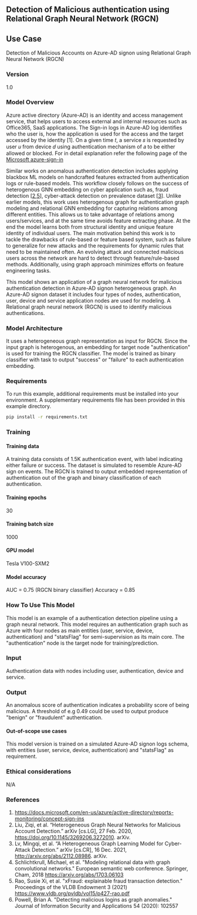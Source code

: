 ## Detection of Malicious authentication  using Relational Graph Neural Network (RGCN)

## Use Case
Detection of Malicious Accounts on Azure-AD signon using Relational Graph Neural Network (RGCN)

### Version
1.0

### Model Overview
Azure active directory (Azure-AD) is an identity and access management service, that helps users to access external and internal resources such as Office365, SaaS applications. The Sign-in logs in Azure-AD log identifies who the user is, how the application is used for the access and the target accessed by the identity [1]. On a given time 𝑡, a service 𝑠 is requested by user 𝑢 from device 𝑑 using authentication mechanism of 𝑎 to be either allowed or blocked. For in detail explanation refer the following page of the [Microsoft azure-sign-in](https://docs.microsoft.com/en-us/azure/active-directory/reports-monitoring/concept-sign-ins)

Similar works on anomalous authentication detection includes applying blackbox ML models on handcrafted features extracted from authentication logs or rule-based models. This workflow closely follows on the success of heterogenous GNN embedding on cyber application such as, fraud detection [[2](https://doi.org/10.1145/3269206.3272010),[5](https://www.vldb.org/pvldb/vol15/p427-rao.pdf)], cyber-attack detection on prevalence dataset [[3](http://arxiv.org/abs/2112.08986)]. Unlike earlier models, this work uses heterogenous graph for authentication graph modeling and relational GNN embedding for capturing relations among different entities. This allows us to take advantage of relations among users/services, and at the same time avoids feature extracting phase. At the end the model learns both from structural identity and unique feature identity of individual users. 
The main motivation behind this work is to tackle the drawbacks of rule-based or feature based system, such as failure to generalize for new attacks and the requirements for dynamic rules that need to be maintained often. An evolving attack and connected malicious users across the network are hard to detect through feature/rule-based methods. Additionally, using graph approach minimizes efforts on feature engineering tasks.

This model shows an application of a graph neural network for malicious authentication detection in Azure-AD signon heterogeneous graph. An Azure-AD signon dataset it includes four types of nodes, authentication, user, device and service application nodes are used for modeling. A Relational graph neural network (RGCN)  is used to identify malicious authentications.

### Model Architecture
It uses a  heterogeneous graph representation as input for RGCN. Since the input graph is heterogenous, an embedding for target node "authentication" is used for training the RGCN classifier. The model is trained as binary classifier with task to output "success" or "failure" to each authentication embedding.

### Requirements 
To run this example, additional requirements must be installed into your environment. A supplementary requirements file has been provided in this example directory.

```bash 
pip install -r requirements.txt
```

### Training
#### Training data

A training data consists of 1.5K authentication event, with label indicating either failure or success. The dataset is simulated to resemble Azure-AD sign on events. The RGCN is trained to output embedded representation of authentication out of the graph and binary classification of each authentication. 
#### Training epochs
30

#### Training batch size
1000

#### GPU model
Tesla V100-SXM2

#### Model accuracy
AUC = 0.75 (RGCN binary classifier)
Accuracy = 0.85


### How To Use This Model
This model is an example of a authentication detection pipeline using a graph neural network. This model requires an authentication graph such as Azure with four nodes as main entities (user, service, device, authentication) and "statsFlag" for semi-supervision as its main core. The "authentication" node is the target node for training/prediction.

### Input
Authentication data with nodes including user, authentication, device and service.

### Output
An anomalous score of authentication indicates a probability score of being malicious. A threshold of e.g 0.49 could be used to output produce "benign"
or "fraudulent" authentication.

#### Out-of-scope use cases
This model version is trained on a simulated Azure-AD signon logs schema, with entities (user, service, device, authentication) and "statsFlag" as requirement.

### Ethical considerations
N/A

### References

1. https://docs.microsoft.com/en-us/azure/active-directory/reports-monitoring/concept-sign-ins
2. Liu, Ziqi, et al. “Heterogeneous Graph Neural Networks for Malicious Account Detection.” arXiv [cs.LG], 27 Feb. 2020, https://doi.org/10.1145/3269206.3272010. arXiv.
3. Lv, Mingqi, et al. “A Heterogeneous Graph Learning Model for Cyber-Attack Detection.” arXiv [cs.CR], 16 Dec. 2021, http://arxiv.org/abs/2112.08986. arXiv.
4. Schlichtkrull, Michael, et al. "Modeling relational data with graph convolutional networks." European semantic web conference. Springer, Cham, 2018 https://arxiv.org/abs/1703.06103
5. Rao, Susie Xi, et al. "xFraud: explainable fraud transaction detection." Proceedings of the VLDB Endowment 3 (2021) https://www.vldb.org/pvldb/vol15/p427-rao.pdf
6. Powell, Brian A. "Detecting malicious logins as graph anomalies." Journal of Information Security and Applications 54 (2020): 102557